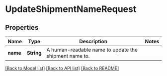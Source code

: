 # UpdateShipmentNameRequest

## Properties

Name | Type | Description | Notes
------------ | ------------- | ------------- | -------------
**name** | **String** | A human-readable name to update the shipment name to. | 

[[Back to Model list]](../README.md#documentation-for-models) [[Back to API list]](../README.md#documentation-for-api-endpoints) [[Back to README]](../README.md)


